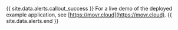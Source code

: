 {{ site.data.alerts.callout_success }}
For a live demo of the deployed example application, see [https://movr.cloud](https://movr.cloud).
{{ site.data.alerts.end }}